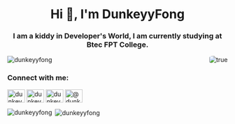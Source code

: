 <h1 align="center">Hi 👋, I'm DunkeyyFong</h1>
<h3 align="center">I am a kiddy in Developer's World, I am currently studying at Btec FPT College.</h3>

<img align="right" alt="true" style="border-radius: 20%; margin-bottom: 10px;" src="https://image-0.uhdpaper.com/wallpaper/anime-girls-angel-wings-4k-wallpaper-uhdpaper.com-187@0@k.jpg" />

<p align="left"> <img src="https://komarev.com/ghpvc/?username=dunkeyyfong&label=Profile%20views&color=0e75b6&style=flat" alt="dunkeyyfong" /> </p>


<h3 align="left">Connect with me:</h3>
<p align="left">
<a href="https://dev.to/dunkeyy.fong" target="blank"><img align="center" src="https://raw.githubusercontent.com/rahuldkjain/github-profile-readme-generator/master/src/images/icons/Social/devto.svg" alt="dunkeyy.fong" height="30" width="40" /></a>
<a href="https://twitter.com/dunkeyy.fong" target="blank"><img align="center" src="https://raw.githubusercontent.com/rahuldkjain/github-profile-readme-generator/master/src/images/icons/Social/twitter.svg" alt="dunkeyy.fong" height="30" width="40" /></a>
<a href="https://fb.com/dunkeyyfong" target="blank"><img align="center" src="https://raw.githubusercontent.com/rahuldkjain/github-profile-readme-generator/master/src/images/icons/Social/facebook.svg" alt="dunkeyyfong" height="30" width="40" /></a>
<a href="https://instagram.com/@dunkeyy.fong" target="blank"><img align="center" src="https://raw.githubusercontent.com/rahuldkjain/github-profile-readme-generator/master/src/images/icons/Social/instagram.svg" alt="@dunkeyy.fong" height="30" width="40" /></a>
</p>


<p><img align="left" src="https://github-readme-stats.vercel.app/api/top-langs?username=dunkeyyfong&show_icons=true&locale=en&layout=compact" alt="dunkeyyfong" /></p>

<p>&nbsp;<img align="center" src="https://github-readme-stats.vercel.app/api?username=dunkeyyfong&show_icons=true&locale=en" alt="dunkeyyfong" /></p>
